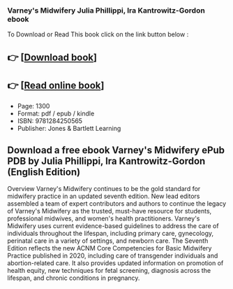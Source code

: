 ### Varney's Midwifery Julia Phillippi, Ira Kantrowitz-Gordon ebook

To Download or Read This book click on the link button below :

## 👉  [**[Download book](http://ebooksharez.info/download.php?group=book&from=github.com&id=686521&lnk=1066 "Download book")**]

## 👉  [**[Read online book](http://ebooksharez.info/download.php?group=book&from=github.com&id=686521&lnk=1066 "Read online book")**]


* Page: 1300
* Format: pdf / epub / kindle
* ISBN: 9781284250565
* Publisher: Jones &amp; Bartlett Learning



## Download a free ebook Varney's Midwifery ePub PDB by Julia Phillippi, Ira Kantrowitz-Gordon (English Edition)


Overview
Varney&#039;s Midwifery continues to be the gold standard for midwifery practice in an updated seventh edition. New lead editors assembled a team of expert contributors and authors to continue the legacy of Varney&#039;s Midwifery as the trusted, must-have resource for students, professional midwives, and women&#039;s health practitioners. Varney&#039;s Midwifery uses current evidence-based guidelines to address the care of individuals throughout the lifespan, including primary care, gynecology, perinatal care in a variety of settings, and newborn care. The Seventh Edition reflects the new ACNM Core Competencies for Basic Midwifery Practice published in 2020, including care of transgender individuals and abortion-related care. It also provides updated information on promotion of health equity, new techniques for fetal screening, diagnosis across the lifespan, and chronic conditions in pregnancy.



